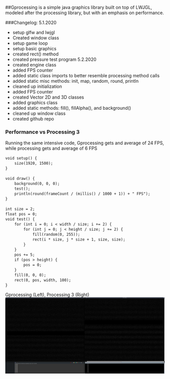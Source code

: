 ##Gprocessing is a simple java graphics library built on top of LWJGL, modeled after the processing library, but with an emphasis on performance.

###Changelog:
5.1.2020
- setup glfw and lwjgl
- Created window class
- setup game loop
- setup basic graphics
- created rect() method
- created pressure test program
5.2.2020
- created engine class
- added FPS counter
- added static class imports to better resemble processing method calls
- added static misc methods: init, map, random, round, println
- cleaned up initialization
- added FPS counter
- created Vector 2D and 3D classes
- added graphics class
- added static methods: fill(), fillAlpha(), and background()
- cleaned up window class
- created github repo

### Performance vs Processing 3
Running the same intensive code, Gprocessing gets and average of 24 FPS, while processing gets and average of 6 FPS
```
void setup() {
    size(1920, 1500);
}

void draw() {
    background(0, 0, 0);
    test();
    println(round(frameCount / (millis() / 1000 + 1)) + " FPS");
}

int size = 2;
float pos = 0;
void test() {
    for (int i = 0; i < width / size; i += 2) {
        for (int j = 0; j < height / size; j += 2) {
            fill(random(0, 255));
            rect(i * size, j * size + 1, size, size);
        }
    }
    pos += 5;
    if (pos > height) {
        pos = 0;
    }
    fill(0, 0, 0);
    rect(0, pos, width, 100);
}
```
Gprocessing (Left), Processing 3 (Right)
![screenshot](./performance.png)
